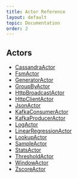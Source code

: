 ```yaml
---
title: Actor Reference
layout: default
topic: Documentation
order: 2
---
```

<!--
   Licensed to the Apache Software Foundation (ASF) under one or more
   contributor license agreements.  See the NOTICE file distributed with
   this work for additional information regarding copyright ownership.
   The ASF licenses this file to You under the Apache License, Version 2.0
   (the "License"); you may not use this file except in compliance with
   the License.  You may obtain a copy of the License at

       http://www.apache.org/licenses/LICENSE-2.0

   Unless required by applicable law or agreed to in writing, software
   distributed under the License is distributed on an "AS IS" BASIS,
   WITHOUT WARRANTIES OR CONDITIONS OF ANY KIND, either express or implied.
   See the License for the specific language governing permissions and
   limitations under the License.
-->

## Actors

- [CassandraActor](Actors-CassandraActor.html)
- [FsmActor](Actors-FsmActor.html)
- [GeneratorActor](Actors-GeneratorActor.html)
- [GroupByActor](Actors-GroupByActor.html)
- [HttpBroadcastActor](Actors-HttpBroadcastActor.html)
- [HttpClientActor](Actors-HttpClientActor.html)
- [JsonActor](Actors-JsonActor.html)
- [KafkaConsumerActor](Actors-KafkaConsumerActor.html)
- [KafkaProducerActor](Actors-KafkaProducerActor.html)
- [LogActor](Actors-LogActor.html)
- [LinearRegressionActor](Actors-LinearRegressionActor.html)
- [LookupActor](Actors-LookupActor.html)
- [SampleActor](Actors-SampleActor.html)
- [StatsActor](Actors-StatsActor.html)
- [ThresholdActor](Actors-ThresholdActor.html)
- [WindowActor](Actors-WindowActor.html)
- [ZscoreActor](Actors-ZscoreActor.html)
